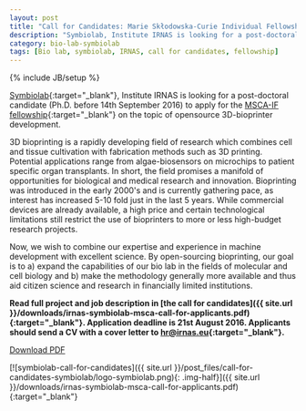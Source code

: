 ```yaml
---
layout: post
title: "Call for Candidates: Marie Skłodowska-Curie Individual Fellowship"
description: "Symbiolab, Institute IRNAS is looking for a post-doctoral candidate (Ph.D. before 14th September 2016) to apply for the MSCA-IF fellowship on the topic of opensource 3D-bioprinter development."
category: bio-lab-symbiolab
tags: [Bio lab, symbiolab, IRNAS, call for candidates, fellowship]
---
```

{% include JB/setup %}

[Symbiolab](http://irnas.eu/symbiolab){:target="_blank"}, Institute IRNAS is looking for a post-doctoral candidate (Ph.D. before 14th September 2016) to apply for the [MSCA-IF fellowship](http://ec.europa.eu/research/mariecurieactions/about-msca/actions/index_en.htm){:target="_blank"} on the topic of opensource 3D-bioprinter development.

3D bioprinting is a rapidly developing field of research which combines cell and
tissue cultivation with fabrication methods such as 3D printing. Potential applications range from algae-biosensors on microchips to patient specific organ
transplants. In short, the field promises a manifold of opportunities for biological and medical research and innovation. Bioprinting was introduced in the early 2000's and is currently gathering pace, as interest has increased 5-10 fold just in the last 5 years. While commercial devices are already available, a high price and certain technological limitations still restrict the use of bioprinters to more or less high-budget research projects.

Now, we wish to combine our expertise and experience in machine development with excellent science. By open-sourcing bioprinting, our goal is to a) expand the capabilities of our bio lab in the fields of molecular and cell biology and b) make the methodology generally more available and thus aid citizen science and research in financially limited institutions.

**Read full project and job description in [the call for candidates]({{ site.url }}/downloads/irnas-symbiolab-msca-call-for-applicants.pdf){:target="_blank"}. Application deadline is 21st August 2016. Applicants should send a CV with a cover letter to [hr@irnas.eu](mailto:hr@irnas.eu){:target="_blank"}.**

<a href="{{ site.url }}/downloads/irnas-symbiolab-msca-call-for-applicants.pdf" class="btn btn-primary btn-lg" target="_blank">Download PDF</a>

[![symbiolab-call-for-candidates]({{ site.url }}/post_files/call-for-candidates-symbiolab/logo-symbiolab.png){: .img-half}]({{ site.url }}/downloads/irnas-symbiolab-msca-call-for-applicants.pdf){:target="_blank"}




